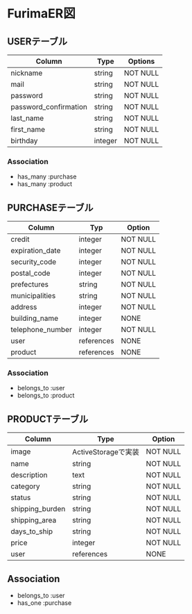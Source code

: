 # FurimaER図

## USERテーブル
  
| Column                | Type    | Options  |
|---------------------- | ------- | -------- |
| nickname              | string  | NOT NULL |
| mail                  | string  | NOT NULL |
| password              | string  | NOT NULL |
| password_confirmation | string  | NOT NULL |
| last_name             | string  | NOT NULL |
| first_name            | string  | NOT NULL |
| birthday              | integer | NOT NULL |

### Association
- has_many :purchase
- has_many :product

## PURCHASEテーブル

| Column           | Typ        | Option   |
| ---------------- | ---------- | -------- |
| credit           | integer    | NOT NULL |
| expiration_date  | integer    | NOT NULL |
| security_code    | integer    | NOT NULL |
| postal_code      | integer    | NOT NULL |
| prefectures      | string     | NOT NULL |
| municipalities   | string     | NOT NULL |
| address          | integer    | NOT NULL |
| building_name    | integer    | NONE     |
| telephone_number | integer    | NOT NULL |
| user             | references | NONE     |
| product          | references | NONE     |

### Association
- belongs_to :user
- belongs_to :product


## PRODUCTテーブル

| Column          | Type                | Option   |
| --------------- | ------------------- | -------- |
| image           | ActiveStorageで実装 | NOT NULL |
| name            | string              | NOT NULL |
| description     | text                | NOT NULL |
| category        | string              | NOT NULL |
| status          | string              | NOT NULL | 
| shipping_burden | string              | NOT NULL |
| shipping_area   | string              | NOT NULL |
| days_to_ship    | string              | NOT NULL |
| price           | integer             | NOT NULL |
| user            | references          | NONE     |

## Association
- belongs_to :user
- has_one :purchase